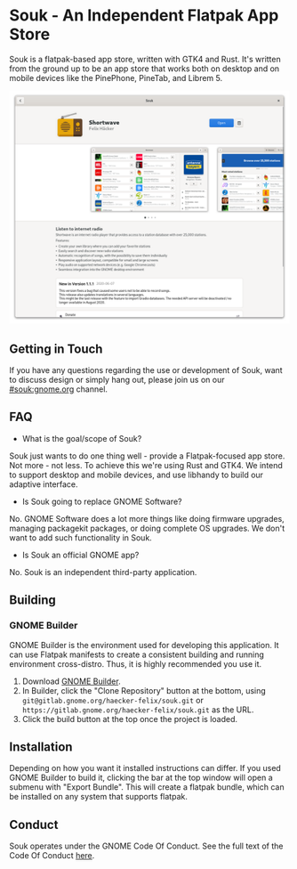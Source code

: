 # Souk - An Independent Flatpak App Store

Souk is a flatpak-based app store, written with GTK4 and Rust.
It's written from the ground up to be an app store that works both
on desktop and on mobile devices like the PinePhone, PineTab, and Librem 5.

![Screenshot of Souk's app details page](data/screenshots/app-details.png)

## Getting in Touch
If you have any questions regarding the use or development of Souk,
want to discuss design or simply hang out, please join us on our [#souk:gnome.org](https://matrix.to/#/#souk:gnome.org) channel.

## FAQ
- What is the goal/scope of Souk?

Souk just wants to do one thing well - provide a Flatpak-focused app store. Not more - not less. To achieve this we're using Rust and GTK4. We intend to support desktop and mobile devices, and use libhandy to build our adaptive interface.

- Is Souk going to replace GNOME Software?

No. GNOME Software does a lot more things like doing firmware upgrades, managing packagekit packages, or doing complete OS upgrades. We don't want to add such functionality in Souk.

- Is Souk an official GNOME app?

No. Souk is an independent third-party application.

## Building

### GNOME Builder

GNOME Builder is the environment used for developing this application. It can use Flatpak manifests to create a consistent building and running environment cross-distro. Thus, it is highly
recommended you use it.

1. Download [GNOME Builder](https://flathub.org/apps/details/org.gnome.Builder).
2. In Builder, click the "Clone Repository" button at the bottom, using `git@gitlab.gnome.org/haecker-felix/souk.git`
or `https://gitlab.gnome.org/haecker-felix/souk.git` as the URL.
3. Click the build button at the top once the project is loaded.


## Installation

Depending on how you want it installed instructions can differ. If you
used GNOME Builder to build it, clicking the bar at the top window will 
open a submenu with "Export Bundle". This will create a flatpak bundle, 
which can be installed on any system that supports flatpak.

## Conduct

Souk operates under the GNOME Code Of Conduct. See the full
text of the Code Of Conduct [here](CODE_OF_CONDUCT.md).
